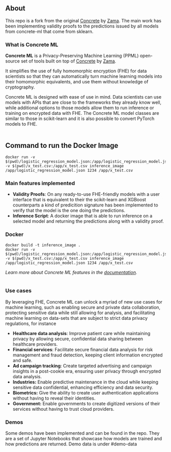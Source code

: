 ## About

This repo is a fork from the original [Concrete](https://github.com/zama-ai/concrete) by [Zama](https://github.com/zama-ai). The main work has been implementing validity proofs to the predictions issued by all models from concrete-ml that come from sklearn.
### What is Concrete ML

**Concrete ML** is a Privacy-Preserving Machine Learning (PPML) open-source set of tools built on top of [Concrete](https://github.com/zama-ai/concrete) by [Zama](https://github.com/zama-ai).

It simplifies the use of fully homomorphic encryption (FHE) for data scientists so that they can automatically turn machine learning models into their homomorphic equivalents, and use them without knowledge of cryptography.

Concrete ML is designed with ease of use in mind. Data scientists can use models with APIs that are close to the frameworks they already know well, while additional options to those models allow them to run inference or training on encrypted data with FHE. The Concrete ML model classes are similar to those in scikit-learn and it is also possible to convert PyTorch models to FHE.
<br></br>
## Command to run the Docker Image
```console 
docker run -v $(pwd)/logistic_regression_model.json:/app/logistic_regression_model.json -v $(pwd)/x_test.csv:/app/x_test.csv inference_image /app/logistic_regression_model.json 1234 /app/x_test.csv
```

### Main features implemented

- **Validity Proofs**: On any ready-to-use FHE-friendly models with a user interface that is equivalent to their the scikit-learn and XGBoost counterparts a kind of predicition signature has been implemented to verify that the model is the one doing the predictions.
- **Inference Script**: A docker image that is able to run inference on a selected model and returning the predictions along with a validity proof.

### Docker 
```console
docker build -t inference_image .
docker run -v $(pwd)/logistic_regression_model.json:/app/logistic_regression_model.json -v $(pwd)/x_test.csv:/app/x_test.csv inference_image /app/logistic_regression_model.json 1234 /app/x_test.csv
```

*Learn more about Concrete ML features in the [documentation](https://docs.zama.ai/concrete-ml).*
<br></br>

### Use cases

By leveraging FHE, Concrete ML can unlock a myriad of new use cases for machine learning, such as enabling secure and private data collaboration, protecting sensitive data while still allowing for analysis, and facilitating machine learning on data-sets that are subject to strict data privacy regulations, for instance

- **Healthcare data analysis**: Improve patient care while maintaining privacy by allowing secure, confidential data sharing between healthcare providers.
- **Financial services**: Facilitate secure financial data analysis for risk management and fraud detection, keeping client information encrypted and safe.
- **Ad campaign tracking**: Create targeted advertising and campaign insights in a post-cookie era, ensuring user privacy through encrypted data analysis.
- **Industries:** Enable predictive maintenance in the cloud while keeping sensitive data confidential, enhancing efficiency and data security.
- **Biometrics:** Give the ability to create user authentication applications without having to reveal their identities.
- **Government:** Enable governments to create digitized versions of their services without having to trust cloud providers.

### Demos

Some demos have been implemented and can be found in the repo. They are a set of Jupyter Notebooks that showcase how models are trained and how predictions are returned. Demo data is under #demo-data
